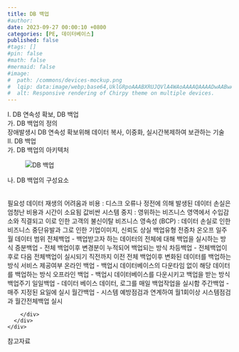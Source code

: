 ```yaml
---
title: DB 백업
#author: 
date: 2023-09-27 00:00:10 +0800
categories: [PE, 데이터베이스]
published: false
#tags: []
#pin: false
#math: false
#mermaid: false
#image:
#  path: /commons/devices-mockup.png
#  lqip: data:image/webp;base64,UklGRpoAAABXRUJQVlA4WAoAAAAQAAAADwAABwAAQUxQSDIAAAARL0AmbZurmr57yyIiqE8oiG0bejIYEQTgqiDA9vqnsUSI6H+oAERp2HZ65qP/VIAWAFZQOCBCAAAA8AEAnQEqEAAIAAVAfCWkAALp8sF8rgRgAP7o9FDvMCkMde9PK7euH5M1m6VWoDXf2FkP3BqV0ZYbO6NA/VFIAAAA
#  alt: Responsive rendering of Chirpy theme on multiple devices.
---
```


<div class="post-wrap">
  <div class="para">
    <div class="para-title">
      I. DB 연속성 확보, DB 백업
    </div>
    <div class="para-cntnt">
      <div class="para">
        <div class="para-title">
          가. DB 백업의 정의
        </div>
        <div class="para-cntnt">
            장애발생시 DB 연속성 확보위해 데이터 복사, 이중화, 실시간복제하여 보관하는 기술
        </div>
      </div>
    </div>
  </div>
  
  <div class="para">
    <div class="para-title">
      II. DB 백업
    </div>
    <div class="para-cntnt">
      <div class="para">
        <div class="para-title">
          가. DB 백업의 아키텍처
        </div>
        <div class="para-cntnt">
          <figure class="post-figure">
            <img src="/assets/img/posts/DB-백업.png" alt="DB 백업">
<!--            <figcaption>Source: Unveiling the Metaverse: Exploring Emerging Trends, Multifaceted Perspectives, and Future Challenges</figcaption>-->
          </figure>
        </div>
      </div>
      <div class="para">
        <div class="para-title">
          나. DB 백업의 구성요소
        </div>
        <div class="para-cntnt">
          <table class="post-table">
          </table>
          필요성
  데이터 재생의 어려움과 비용 : 디스크 오류나 정전에 의해 발생된 데이터 손실은 엄청난 비용과 시간이 소요됨
  값비싼 시스템 중지 : 영위하는 비즈니스 영역에서 수입감소와 직결되고 이로 인한 고객의 불신이탈
  비즈니스 영속성 (BCP) : 데이터 손실로 인한 비즈니스 중단유발과 그로 인한 기업이미지, 신뢰도 상실
백업유형 전증차 온오프 일주월
  데이터 범위
    전체백업 - 백업받고자 하는 데이터의 전체에 대해 백업을 실시하는 방식
    증분백업 - 전체 백업이후 변경분이 누적되어 백업되는 방식
    차등백업 - 전체백업이후로 다음 전체백업이 실시되기 직전까지 이전 전체 백업이후 변화된 데이터를 백업하는 방식
  서비스 제공여부
    온라인 백업 - 백업시 데이터베이스의 다운타임 없이 해당 데이터를 백업하는 방식
    오프라인 백업 - 백업시 데이터베이스를 다운시키고 백업을 받는 방식
  백업주기
    일일백업 - 데이터 베이스 데이터, 로그를 매일 백업작업을 실시함
    주간백업 - 매주 지정된 요일에 실시
    월간백업 - 시스템 예방점검과 연계하여 월1회이상 시스템점검과 월간전체백업 실시

        </div>
      </div>
    </div>
  </div>

  <div class="refr-wrap">
    <div class="refr-title">
        참고자료
    </div>
    <ol class="refr-list">
    <!--    <li>(나현식, 최대선) <a target="_blank" href="https://scienceon.kisti.re.kr/commons/util/originalView.do?cn=JAKO202225948430499&oCn=JAKO202225948430499&dbt=JAKO&journal=NJOU00291864">메타버스 보안 위협 요소 및 대응 방안 검토</a></li>-->
    <!--    <li>(M. Uddin, S. Manickam, H. Ullah, M. Obaidat and A. Dandoush) <a target="_blank" href="https://ieeexplore.ieee.org/abstract/document/10138386">Unveiling the Metaverse: Exploring Emerging Trends, Multifaceted Perspectives, and Future Challenges</a></li>-->
    </ol>
  </div>
</div>
